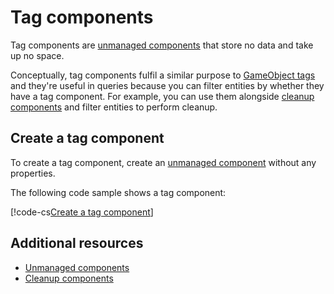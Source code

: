 # Tag components

Tag components are [unmanaged components](components-unmanaged.md) that store no data and take up no space. 

Conceptually, tag components fulfil a similar purpose to [GameObject tags](https://docs.unity3d.com/Manual/Tags.html) and they're useful in queries because you can filter entities by whether they have a tag component. For example, you can use them alongside [cleanup components](components-cleanup.md) and filter entities to perform cleanup.

## Create a tag component

To create a tag component, create an [unmanaged component](components-unmanaged.md) without any properties.

The following code sample shows a tag component:

[!code-cs[Create a tag component](../DocCodeSamples.Tests/CreateComponentExamples.cs#tag)]

## Additional resources

* [Unmanaged components](components-unmanaged.md)
* [Cleanup components](components-cleanup.md)